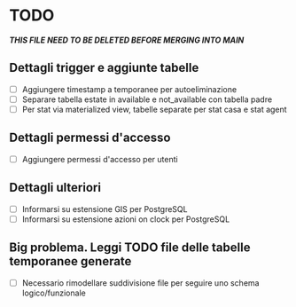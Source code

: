 # TODO

***THIS FILE NEED TO BE DELETED BEFORE MERGING INTO MAIN***

## Dettagli trigger e aggiunte tabelle

- [ ] Aggiungere timestamp a temporanee per autoeliminazione
- [ ] Separare tabella estate in available e not_available con tabella padre
- [ ] Per stat via materialized view, tabelle separate per stat casa e stat agent

## Dettagli permessi d'accesso

- [ ] Aggiungere permessi d'accesso per utenti

## Dettagli ulteriori

- [ ] Informarsi su estensione GIS per PostgreSQL
- [ ] Informarsi su estensione azioni on clock per PostgreSQL

## Big problema. Leggi TODO file delle tabelle temporanee generate

- [ ] Necessario rimodellare suddivisione file per seguire uno schema logico/funzionale

